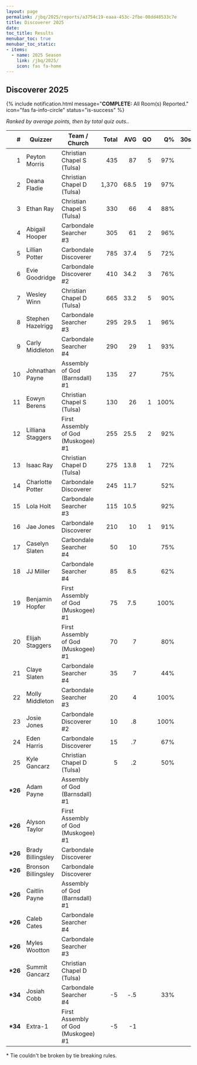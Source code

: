 ```yaml
---
layout: page
permalink: /jbq/2025/reports/a3754c19-eaaa-453c-2fbe-08dd48533c7e
title: Discoverer 2025
date: 
toc_title: Results
menubar_toc: true
menubar_toc_static:
- items:
  - name: 2025 Season
    link: /jbq/2025/
    icon: fas fa-home
---
```



## Discoverer 2025

{% include notification.html
   message="<b>COMPLETE:</b> All Room(s) Reported."
   icon="fas fa-info-circle"
   status="is-success" %}


*Ranked by average points, then by total quiz outs..*

| # | Quizzer | Team / Church | Total | AVG | QO | Q% | 30s | 20s | 10s |
|--:|---|---|--:|--:|--:|--:|--:|--:|--:|
| 1 | Peyton Morris | Christian Chapel S (Tulsa) | 435 | 87 | 5 | 97% |  | 9 | 21 |
| 2 | Deana Fladie | Christian Chapel D (Tulsa) | 1,370 | 68.5 | 19 | 97% |  |  | 120 |
| 3 | Ethan Ray | Christian Chapel S (Tulsa) | 330 | 66 | 4 | 88% |  | 2 | 27 |
| 4 | Abigail Hooper | Carbondale Searcher #3 | 305 | 61 | 2 | 96% |  | 5 | 19 |
| 5 | Lillian Potter | Carbondale Discoverer | 785 | 37.4 | 5 | 72% |  |  | 91 |
| 6 | Evie Goodridge | Carbondale Discoverer #2 | 410 | 34.2 | 3 | 76% |  |  | 45 |
| 7 | Wesley Winn | Christian Chapel D (Tulsa) | 665 | 33.2 | 5 | 90% |  |  | 65 |
| 8 | Stephen Hazelrigg | Carbondale Searcher #3 | 295 | 29.5 | 1 | 96% |  | 2 | 25 |
| 9 | Carly Middleton | Carbondale Searcher #4 | 290 | 29 | 1 | 93% |  | 1 | 27 |
| 10 | Johnathan Payne | Assembly of God (Barnsdall) #1 | 135 | 27 |  | 75% |  | 2 | 12 |
| 11 | Eowyn Berens | Christian Chapel S (Tulsa) | 130 | 26 | 1 | 100% |  |  | 12 |
| 12 | Lilliana Staggers | First Assembly of God (Muskogee) #1 | 255 | 25.5 | 2 | 92% |  | 1 | 23 |
| 13 | Isaac Ray | Christian Chapel D (Tulsa) | 275 | 13.8 | 1 | 72% |  |  | 33 |
| 14 | Charlotte Potter | Carbondale Discoverer | 245 | 11.7 |  | 52% |  |  | 46 |
| 15 | Lola Holt | Carbondale Searcher #3 | 115 | 10.5 |  | 92% |  |  | 12 |
| 16 | Jae Jones | Carbondale Discoverer | 210 | 10 | 1 | 91% |  |  | 21 |
| 17 | Caselyn Slaten | Carbondale Searcher #4 | 50 | 10 |  | 75% |  |  | 6 |
| 18 | JJ Miller | Carbondale Searcher #4 | 85 | 8.5 |  | 62% |  |  | 13 |
| 19 | Benjamin Hopfer | First Assembly of God (Muskogee) #1 | 75 | 7.5 |  | 100% |  | 1 | 6 |
| 20 | Elijah Staggers | First Assembly of God (Muskogee) #1 | 70 | 7 |  | 80% |  |  | 8 |
| 21 | Claye Slaten | Carbondale Searcher #4 | 35 | 7 |  | 44% |  | 2 | 6 |
| 22 | Molly Middleton | Carbondale Searcher #3 | 20 | 4 |  | 100% |  |  | 2 |
| 23 | Josie Jones | Carbondale Discoverer #2 | 10 | .8 |  | 100% |  |  | 1 |
| 24 | Eden Harris | Carbondale Discoverer | 15 | .7 |  | 67% |  |  | 2 |
| 25 | Kyle Gancarz | Christian Chapel D (Tulsa) | 5 | .2 |  | 50% |  |  | 1 |
| **\*26** | Adam Payne | Assembly of God (Barnsdall) #1 |  |  |  |  |  |  |  |
| **\*26** | Alyson Taylor | First Assembly of God (Muskogee) #1 |  |  |  |  |  |  |  |
| **\*26** | Brady Billingsley | Carbondale Discoverer |  |  |  |  |  |  |  |
| **\*26** | Bronson Billingsley | Carbondale Discoverer |  |  |  |  |  |  |  |
| **\*26** | Caitlin Payne | Assembly of God (Barnsdall) #1 |  |  |  |  |  |  |  |
| **\*26** | Caleb Cates | Carbondale Searcher #4 |  |  |  |  |  |  |  |
| **\*26** | Myles Wootton | Carbondale Searcher #3 |  |  |  |  |  |  |  |
| **\*26** | Summit Gancarz | Christian Chapel D (Tulsa) |  |  |  |  |  |  |  |
| **\*34** | Josiah Cobb | Carbondale Searcher #4 | -5 | -.5 |  | 33% |  |  | 2 |
| **\*34** | Extra-1 | First Assembly of God (Muskogee) #1 | -5 | -1 |  |  |  |  |  |

\* Tie couldn't be broken by tie breaking rules.

